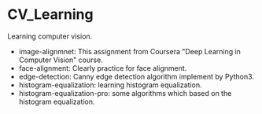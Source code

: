# CV_Learning
Learning computer vision.

+ image-alignmnet: This assignment from Coursera "Deep Learning in Computer Vision" course.
+ face-alignment: Clearly practice for face alignment.
+ edge-detection: Canny edge detection algorithm implement by Python3.
+ histogram-equalization: learning histogram equalization.
+ histogram-equalization-pro: some algorithms which based on the histogram equalization.
